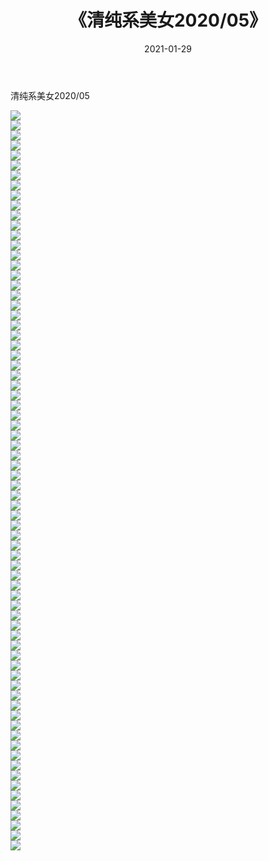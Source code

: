 ﻿---
layout: post
title:  《清纯系美女2020/05》
date:   2021-01-29
img: http://img.660000.xyz/Sharelink/清纯系美女/2020/05/000.jpg
categories: [美女, 清纯, 唯美]
---

清纯系美女2020/05

 ![](http://img.660000.xyz/Sharelink/清纯系美女/2020/05/001.jpeg) <br>![](http://img.660000.xyz/Sharelink/清纯系美女/2020/05/002.jpeg) <br>![](http://img.660000.xyz/Sharelink/清纯系美女/2020/05/003.jpeg) <br>![](http://img.660000.xyz/Sharelink/清纯系美女/2020/05/004.jpeg) <br>![](http://img.660000.xyz/Sharelink/清纯系美女/2020/05/005.jpeg) <br>![](http://img.660000.xyz/Sharelink/清纯系美女/2020/05/006.jpeg) <br>![](http://img.660000.xyz/Sharelink/清纯系美女/2020/05/007.jpeg) <br>![](http://img.660000.xyz/Sharelink/清纯系美女/2020/05/008.jpeg) <br>![](http://img.660000.xyz/Sharelink/清纯系美女/2020/05/009.jpeg) <br>![](http://img.660000.xyz/Sharelink/清纯系美女/2020/05/010.jpeg) <br>![](http://img.660000.xyz/Sharelink/清纯系美女/2020/05/011.jpeg) <br>![](http://img.660000.xyz/Sharelink/清纯系美女/2020/05/012.jpeg) <br>![](http://img.660000.xyz/Sharelink/清纯系美女/2020/05/013.jpeg) <br>![](http://img.660000.xyz/Sharelink/清纯系美女/2020/05/014.jpeg) <br>![](http://img.660000.xyz/Sharelink/清纯系美女/2020/05/015.jpeg) <br>![](http://img.660000.xyz/Sharelink/清纯系美女/2020/05/016.jpeg) <br>![](http://img.660000.xyz/Sharelink/清纯系美女/2020/05/017.jpeg) <br>![](http://img.660000.xyz/Sharelink/清纯系美女/2020/05/018.jpeg) <br>![](http://img.660000.xyz/Sharelink/清纯系美女/2020/05/019.jpeg) <br>![](http://img.660000.xyz/Sharelink/清纯系美女/2020/05/020.jpeg) <br>![](http://img.660000.xyz/Sharelink/清纯系美女/2020/05/021.jpeg) <br>![](http://img.660000.xyz/Sharelink/清纯系美女/2020/05/022.jpeg) <br>![](http://img.660000.xyz/Sharelink/清纯系美女/2020/05/023.jpeg) <br>![](http://img.660000.xyz/Sharelink/清纯系美女/2020/05/024.jpeg) <br>![](http://img.660000.xyz/Sharelink/清纯系美女/2020/05/025.jpeg) <br>![](http://img.660000.xyz/Sharelink/清纯系美女/2020/05/026.jpeg) <br>![](http://img.660000.xyz/Sharelink/清纯系美女/2020/05/027.jpeg) <br>![](http://img.660000.xyz/Sharelink/清纯系美女/2020/05/028.jpeg) <br>![](http://img.660000.xyz/Sharelink/清纯系美女/2020/05/029.jpeg) <br>![](http://img.660000.xyz/Sharelink/清纯系美女/2020/05/030.jpeg) <br>![](http://img.660000.xyz/Sharelink/清纯系美女/2020/05/031.jpeg) <br>![](http://img.660000.xyz/Sharelink/清纯系美女/2020/05/032.jpeg) <br>![](http://img.660000.xyz/Sharelink/清纯系美女/2020/05/033.jpeg) <br>![](http://img.660000.xyz/Sharelink/清纯系美女/2020/05/034.jpeg) <br>![](http://img.660000.xyz/Sharelink/清纯系美女/2020/05/035.jpeg) <br>![](http://img.660000.xyz/Sharelink/清纯系美女/2020/05/036.jpeg) <br>![](http://img.660000.xyz/Sharelink/清纯系美女/2020/05/037.jpeg) <br>![](http://img.660000.xyz/Sharelink/清纯系美女/2020/05/038.jpeg) <br>![](http://img.660000.xyz/Sharelink/清纯系美女/2020/05/039.jpeg) <br>![](http://img.660000.xyz/Sharelink/清纯系美女/2020/05/040.jpeg) <br>![](http://img.660000.xyz/Sharelink/清纯系美女/2020/05/041.jpeg) <br>![](http://img.660000.xyz/Sharelink/清纯系美女/2020/05/042.jpeg) <br>![](http://img.660000.xyz/Sharelink/清纯系美女/2020/05/043.jpeg) <br>![](http://img.660000.xyz/Sharelink/清纯系美女/2020/05/044.jpeg) <br>![](http://img.660000.xyz/Sharelink/清纯系美女/2020/05/045.jpeg) <br>![](http://img.660000.xyz/Sharelink/清纯系美女/2020/05/046.jpeg) <br>![](http://img.660000.xyz/Sharelink/清纯系美女/2020/05/047.jpeg) <br>![](http://img.660000.xyz/Sharelink/清纯系美女/2020/05/048.jpeg) <br>![](http://img.660000.xyz/Sharelink/清纯系美女/2020/05/049.jpeg) <br>![](http://img.660000.xyz/Sharelink/清纯系美女/2020/05/050.jpeg) <br>![](http://img.660000.xyz/Sharelink/清纯系美女/2020/05/051.jpeg) <br>![](http://img.660000.xyz/Sharelink/清纯系美女/2020/05/052.jpeg) <br>![](http://img.660000.xyz/Sharelink/清纯系美女/2020/05/053.jpeg) <br>![](http://img.660000.xyz/Sharelink/清纯系美女/2020/05/054.jpeg) <br>![](http://img.660000.xyz/Sharelink/清纯系美女/2020/05/055.jpeg) <br>![](http://img.660000.xyz/Sharelink/清纯系美女/2020/05/056.jpeg) <br>![](http://img.660000.xyz/Sharelink/清纯系美女/2020/05/057.jpeg) <br>![](http://img.660000.xyz/Sharelink/清纯系美女/2020/05/058.jpeg) <br>![](http://img.660000.xyz/Sharelink/清纯系美女/2020/05/059.jpeg) <br>![](http://img.660000.xyz/Sharelink/清纯系美女/2020/05/060.jpeg) <br>![](http://img.660000.xyz/Sharelink/清纯系美女/2020/05/061.jpeg) <br>![](http://img.660000.xyz/Sharelink/清纯系美女/2020/05/062.jpeg) <br>![](http://img.660000.xyz/Sharelink/清纯系美女/2020/05/063.jpeg) <br>![](http://img.660000.xyz/Sharelink/清纯系美女/2020/05/064.jpeg) <br>![](http://img.660000.xyz/Sharelink/清纯系美女/2020/05/065.jpeg) <br>![](http://img.660000.xyz/Sharelink/清纯系美女/2020/05/066.jpeg) <br>![](http://img.660000.xyz/Sharelink/清纯系美女/2020/05/067.jpeg) <br>![](http://img.660000.xyz/Sharelink/清纯系美女/2020/05/068.jpeg) <br>![](http://img.660000.xyz/Sharelink/清纯系美女/2020/05/069.jpeg) <br>![](http://img.660000.xyz/Sharelink/清纯系美女/2020/05/070.jpeg) <br>![](http://img.660000.xyz/Sharelink/清纯系美女/2020/05/071.jpeg) <br>![](http://img.660000.xyz/Sharelink/清纯系美女/2020/05/072.jpeg) <br>![](http://img.660000.xyz/Sharelink/清纯系美女/2020/05/073.jpeg) <br>![](http://img.660000.xyz/Sharelink/清纯系美女/2020/05/074.jpeg) <br>
